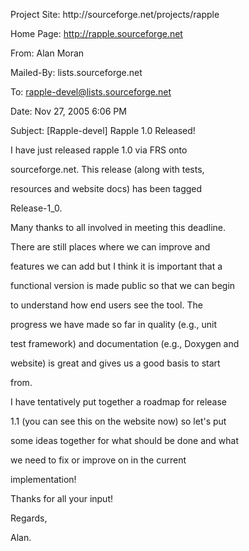 <html><body><p>Project Site: http://sourceforge.net/projects/rapple

Home Page: http://rapple.sourceforge.net



From: Alan Moran 

Mailed-By: lists.sourceforge.net

To: rapple-devel@lists.sourceforge.net

Date: Nov 27, 2005 6:06 PM

Subject: [Rapple-devel] Rapple 1.0 Released!



I have just released rapple 1.0 via FRS onto

sourceforge.net.  This release (along with tests,

resources and website docs) has been tagged

Release-1_0.



Many thanks to all involved in meeting this deadline.

There are still places where we can improve and

features we can add but I think it is important that a

functional version is made public so that we can begin

to understand how end users see the tool.  The

progress we have made so far in quality (e.g., unit

test framework) and documentation (e.g., Doxygen and

website) is great and gives us a good basis to start

from.



I have tentatively put together a roadmap for release

1.1 (you can see this on the website now) so let's put

some ideas together for what should be done and what

we need to fix or improve on in the current

implementation!



Thanks for all your input!



Regards,

Alan.</p></body></html>